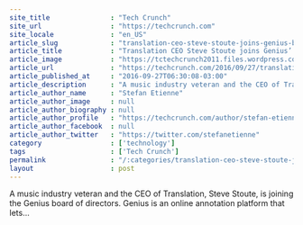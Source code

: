 ```yaml
---
site_title               : "Tech Crunch"
site_url                 : "https://techcrunch.com"
site_locale              : "en_US"
article_slug             : "translation-ceo-steve-stoute-joins-genius-board-of-directors"
article_title            : "Translation CEO Steve Stoute joins Genius’ board of directors"
article_image            : "https://tctechcrunch2011.files.wordpress.com/2016/09/unnamed5.png?w=764&h=400&crop=1"
article_url              : "https://techcrunch.com/2016/09/27/translation-ceo-steve-stoute-joins-genius-board-of-directors/"
article_published_at     : "2016-09-27T06:30:08-03:00"
article_description      : "A music industry veteran and the CEO of Translation, Steve Stoute, is joining the Genius board of directors. Genius is an online annotation platform that lets..."
article_author_name      : "Stefan Etienne"
article_author_image     : null
article_author_biography : null
article_author_profile   : "https://techcrunch.com/author/stefan-etienne/"
article_author_facebook  : null
article_author_twitter   : "https://twitter.com/stefanetienne"
category                 : ['technology']
tags                     : ['Tech Crunch']
permalink                : "/:categories/translation-ceo-steve-stoute-joins-genius-board-of-directors/"
layout                   : post
---
```


A music industry veteran and the CEO of Translation, Steve Stoute, is joining the Genius board of directors. Genius is an online annotation platform that lets...
